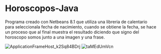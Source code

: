 ﻿# Horoscopos-Java
Programa creado con Netbeans 8.1 que utiliza una libreria de calentario para seleccionala fecha de nacimiento,
cuando se obtiene la fecha, se hace un proceso que al final muestra el resultado diciendo que signo del horoscopo somos
junto a una imagen y una frase.

![ApplicationFrameHost_k2Sq84BDrj](https://user-images.githubusercontent.com/60910680/116968343-e9e43700-ac79-11eb-8ada-b962b5c7c803.png)
![taMEdUmVcn](https://user-images.githubusercontent.com/60910680/116968420-07b19c00-ac7a-11eb-931c-be42978572d6.png)

